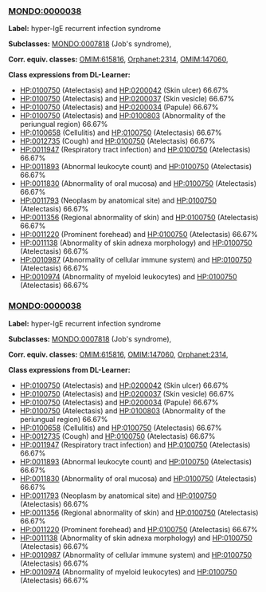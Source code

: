 
### [MONDO:0000038](http://purl.obolibrary.org/obo/MONDO_0000038)
**Label:** hyper-IgE recurrent infection syndrome

**Subclasses:** [MONDO:0007818](http://purl.obolibrary.org/obo/MONDO_0007818) (Job's syndrome), 

**Corr. equiv. classes:** [OMIM:615816](http://purl.obolibrary.org/obo/OMIM_615816), [Orphanet:2314](http://www.orpha.net/ORDO/Orphanet_2314), [OMIM:147060](http://purl.obolibrary.org/obo/OMIM_147060), 

**Class expressions from DL-Learner:**

- [HP:0100750](http://purl.obolibrary.org/obo/HP_0100750) (Atelectasis) and [HP:0200042](http://purl.obolibrary.org/obo/HP_0200042) (Skin ulcer) 66.67%
- [HP:0100750](http://purl.obolibrary.org/obo/HP_0100750) (Atelectasis) and [HP:0200037](http://purl.obolibrary.org/obo/HP_0200037) (Skin vesicle) 66.67%
- [HP:0100750](http://purl.obolibrary.org/obo/HP_0100750) (Atelectasis) and [HP:0200034](http://purl.obolibrary.org/obo/HP_0200034) (Papule) 66.67%
- [HP:0100750](http://purl.obolibrary.org/obo/HP_0100750) (Atelectasis) and [HP:0100803](http://purl.obolibrary.org/obo/HP_0100803) (Abnormality of the periungual region) 66.67%
- [HP:0100658](http://purl.obolibrary.org/obo/HP_0100658) (Cellulitis) and [HP:0100750](http://purl.obolibrary.org/obo/HP_0100750) (Atelectasis) 66.67%
- [HP:0012735](http://purl.obolibrary.org/obo/HP_0012735) (Cough) and [HP:0100750](http://purl.obolibrary.org/obo/HP_0100750) (Atelectasis) 66.67%
- [HP:0011947](http://purl.obolibrary.org/obo/HP_0011947) (Respiratory tract infection) and [HP:0100750](http://purl.obolibrary.org/obo/HP_0100750) (Atelectasis) 66.67%
- [HP:0011893](http://purl.obolibrary.org/obo/HP_0011893) (Abnormal leukocyte count) and [HP:0100750](http://purl.obolibrary.org/obo/HP_0100750) (Atelectasis) 66.67%
- [HP:0011830](http://purl.obolibrary.org/obo/HP_0011830) (Abnormality of oral mucosa) and [HP:0100750](http://purl.obolibrary.org/obo/HP_0100750) (Atelectasis) 66.67%
- [HP:0011793](http://purl.obolibrary.org/obo/HP_0011793) (Neoplasm by anatomical site) and [HP:0100750](http://purl.obolibrary.org/obo/HP_0100750) (Atelectasis) 66.67%
- [HP:0011356](http://purl.obolibrary.org/obo/HP_0011356) (Regional abnormality of skin) and [HP:0100750](http://purl.obolibrary.org/obo/HP_0100750) (Atelectasis) 66.67%
- [HP:0011220](http://purl.obolibrary.org/obo/HP_0011220) (Prominent forehead) and [HP:0100750](http://purl.obolibrary.org/obo/HP_0100750) (Atelectasis) 66.67%
- [HP:0011138](http://purl.obolibrary.org/obo/HP_0011138) (Abnormality of skin adnexa morphology) and [HP:0100750](http://purl.obolibrary.org/obo/HP_0100750) (Atelectasis) 66.67%
- [HP:0010987](http://purl.obolibrary.org/obo/HP_0010987) (Abnormality of cellular immune system) and [HP:0100750](http://purl.obolibrary.org/obo/HP_0100750) (Atelectasis) 66.67%
- [HP:0010974](http://purl.obolibrary.org/obo/HP_0010974) (Abnormality of myeloid leukocytes) and [HP:0100750](http://purl.obolibrary.org/obo/HP_0100750) (Atelectasis) 66.67%



### [MONDO:0000038](http://purl.obolibrary.org/obo/MONDO_0000038)
**Label:** hyper-IgE recurrent infection syndrome

**Subclasses:** [MONDO:0007818](http://purl.obolibrary.org/obo/MONDO_0007818) (Job's syndrome), 

**Corr. equiv. classes:** [OMIM:615816](http://purl.obolibrary.org/obo/OMIM_615816), [OMIM:147060](http://purl.obolibrary.org/obo/OMIM_147060), [Orphanet:2314](http://www.orpha.net/ORDO/Orphanet_2314), 

**Class expressions from DL-Learner:**

- [HP:0100750](http://purl.obolibrary.org/obo/HP_0100750) (Atelectasis) and [HP:0200042](http://purl.obolibrary.org/obo/HP_0200042) (Skin ulcer) 66.67%
- [HP:0100750](http://purl.obolibrary.org/obo/HP_0100750) (Atelectasis) and [HP:0200037](http://purl.obolibrary.org/obo/HP_0200037) (Skin vesicle) 66.67%
- [HP:0100750](http://purl.obolibrary.org/obo/HP_0100750) (Atelectasis) and [HP:0200034](http://purl.obolibrary.org/obo/HP_0200034) (Papule) 66.67%
- [HP:0100750](http://purl.obolibrary.org/obo/HP_0100750) (Atelectasis) and [HP:0100803](http://purl.obolibrary.org/obo/HP_0100803) (Abnormality of the periungual region) 66.67%
- [HP:0100658](http://purl.obolibrary.org/obo/HP_0100658) (Cellulitis) and [HP:0100750](http://purl.obolibrary.org/obo/HP_0100750) (Atelectasis) 66.67%
- [HP:0012735](http://purl.obolibrary.org/obo/HP_0012735) (Cough) and [HP:0100750](http://purl.obolibrary.org/obo/HP_0100750) (Atelectasis) 66.67%
- [HP:0011947](http://purl.obolibrary.org/obo/HP_0011947) (Respiratory tract infection) and [HP:0100750](http://purl.obolibrary.org/obo/HP_0100750) (Atelectasis) 66.67%
- [HP:0011893](http://purl.obolibrary.org/obo/HP_0011893) (Abnormal leukocyte count) and [HP:0100750](http://purl.obolibrary.org/obo/HP_0100750) (Atelectasis) 66.67%
- [HP:0011830](http://purl.obolibrary.org/obo/HP_0011830) (Abnormality of oral mucosa) and [HP:0100750](http://purl.obolibrary.org/obo/HP_0100750) (Atelectasis) 66.67%
- [HP:0011793](http://purl.obolibrary.org/obo/HP_0011793) (Neoplasm by anatomical site) and [HP:0100750](http://purl.obolibrary.org/obo/HP_0100750) (Atelectasis) 66.67%
- [HP:0011356](http://purl.obolibrary.org/obo/HP_0011356) (Regional abnormality of skin) and [HP:0100750](http://purl.obolibrary.org/obo/HP_0100750) (Atelectasis) 66.67%
- [HP:0011220](http://purl.obolibrary.org/obo/HP_0011220) (Prominent forehead) and [HP:0100750](http://purl.obolibrary.org/obo/HP_0100750) (Atelectasis) 66.67%
- [HP:0011138](http://purl.obolibrary.org/obo/HP_0011138) (Abnormality of skin adnexa morphology) and [HP:0100750](http://purl.obolibrary.org/obo/HP_0100750) (Atelectasis) 66.67%
- [HP:0010987](http://purl.obolibrary.org/obo/HP_0010987) (Abnormality of cellular immune system) and [HP:0100750](http://purl.obolibrary.org/obo/HP_0100750) (Atelectasis) 66.67%
- [HP:0010974](http://purl.obolibrary.org/obo/HP_0010974) (Abnormality of myeloid leukocytes) and [HP:0100750](http://purl.obolibrary.org/obo/HP_0100750) (Atelectasis) 66.67%


